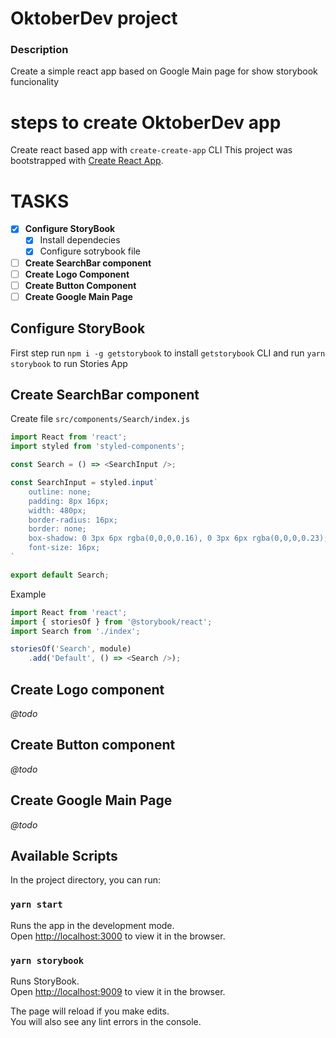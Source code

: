 # OktoberDev project

### Description

Create a simple react app based on Google Main page for show storybook funcionality 

# steps to create OktoberDev app
Create react based app with `create-create-app` CLI
This project was bootstrapped with [Create React App](https://github.com/facebook/create-react-app).

# TASKS

 - [x] **Configure StoryBook**
    - [x] Install dependecies
    - [x] Configure sotrybook file
 - [ ] **Create SearchBar component**
 - [ ] **Create Logo Component**
 - [ ] **Create Button Component**
 - [ ] **Create Google Main Page**

## Configure StoryBook
First step run `npm i -g getstorybook` to install `getstorybook` CLI and run `yarn storybook` to run Stories App

## Create SearchBar component
Create file `src/components/Search/index.js`
```javascript
import React from 'react';
import styled from 'styled-components';

const Search = () => <SearchInput />;

const SearchInput = styled.input`
    outline: none;
    padding: 8px 16px;
    width: 480px;
    border-radius: 16px;
    border: none;
    box-shadow: 0 3px 6px rgba(0,0,0,0.16), 0 3px 6px rgba(0,0,0,0.23);
    font-size: 16px;
`

export default Search;
```
Example
```javascript
import React from 'react';
import { storiesOf } from '@storybook/react';
import Search from './index';

storiesOf('Search', module)
    .add('Default', () => <Search />);

```

## Create Logo component
*@todo*

## Create Button component
*@todo*

## Create Google Main Page
*@todo*

## Available Scripts

In the project directory, you can run:

### `yarn start`

Runs the app in the development mode.<br />
Open [http://localhost:3000](http://localhost:3000) to view it in the browser.

### `yarn storybook`

Runs StoryBook.<br />
Open [http://localhost:9009](http://localhost:9009) to view it in the browser.

The page will reload if you make edits.<br />
You will also see any lint errors in the console.

